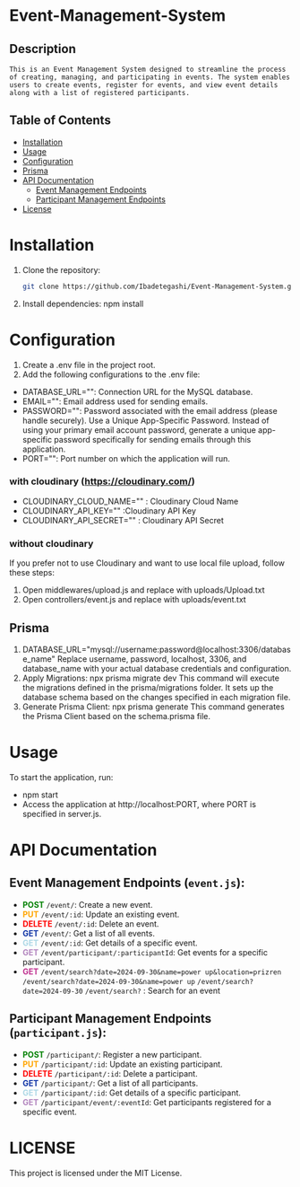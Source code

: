 # Event-Management-System

## Description

    This is an Event Management System designed to streamline the process of creating, managing, and participating in events. The system enables users to create events, register for events, and view event details along with a list of registered participants.

## Table of Contents

- [Installation](#installation)
- [Usage](#usage)
- [Configuration](#configuration)
- [Prisma](#prisma)
- [API Documentation](#api-documentation)
  - [Event Management Endpoints](#event-management-endpoints-eventjs)
  - [Participant Management Endpoints](#participant-management-endpoints-participantjs)
- [License](#license)

# Installation
1. Clone the repository:

   ```bash
   git clone https://github.com/Ibadetegashi/Event-Management-System.git

2. Install dependencies:
   npm install

# Configuration
1. Create a .env file in the project root.
2. Add the following configurations to the .env file:
- DATABASE_URL="": Connection URL for the MySQL database.
- EMAIL="": Email address used for sending emails.
- PASSWORD="": Password associated with the email address (please handle securely). Use a Unique App-Specific Password. Instead of using your primary email account password, generate a unique app-specific password specifically for sending emails through this application.
- PORT="": Port number on which the application will run.
 ### with cloudinary (https://cloudinary.com/)
- CLOUDINARY_CLOUD_NAME=""  : Cloudinary Cloud Name
- CLOUDINARY_API_KEY=""    :Cloudinary API Key
- CLOUDINARY_API_SECRET=""   : Cloudinary API Secret
### without cloudinary
If you prefer not to use Cloudinary and want to use local file upload, follow these steps:

1. Open middlewares/upload.js and replace with uploads/Upload.txt
2. Open controllers/event.js and replace with uploads/event.txt


## Prisma 
1. DATABASE_URL="mysql://username:password@localhost:3306/database_name"
Replace username, password, localhost, 3306, and database_name with your actual database credentials and configuration.
2. Apply Migrations:
npx prisma migrate dev
This command will execute the migrations defined in the prisma/migrations folder. It sets up the database schema based on the changes specified in each migration file.
3. Generate Prisma Client:
npx prisma generate
This command generates the Prisma Client based on the schema.prisma file.


# Usage
To start the application, run:
- npm start
- Access the application at http://localhost:PORT, where PORT is specified in server.js.
 
 
# API Documentation

## Event Management Endpoints (`event.js`):

- <span style="color:green;">**POST**</span> `/event/`: Create a new event.
- <span style="color:orange;">**PUT**</span> `/event/:id`: Update an existing event.
- <span style="color:red;">**DELETE**</span> `/event/:id`: Delete an event.
- <span style="color: #1034a6;">**GET**</span> `/event/`: Get a list of all events.
- <span style="color:lightblue;">**GET**</span> `/event/:id`: Get details of a specific event.
- <span style="color:#b284be;">**GET**</span> `/event/participant/:participantId`: Get events for a specific participant.
- <span style="color:#b28e;">**GET**</span> `/event/search?date=2024-09-30&name=power up&location=prizren`
`/event/search?date=2024-09-30&name=power up`
`/event/search?date=2024-09-30`
`/event/search?`  : Search for an event

## Participant Management Endpoints (`participant.js`):

- <span style="color:green;">**POST**</span> `/participant/`: Register a new participant.
- <span style="color:orange;">**PUT**</span> `/participant/:id`: Update an existing participant.
- <span style="color:red;">**DELETE**</span> `/participant/:id`: Delete a participant.
- <span style="color: #1034a6;">**GET**</span> `/participant/`: Get a list of all participants.
- <span style="color:lightblue;">**GET**</span> `/participant/:id`: Get details of a specific participant.
- <span style="color:#b284be;">**GET**</span> `/participant/event/:eventId`: Get participants registered for a specific event.



# LICENSE
This project is licensed under the MIT License.